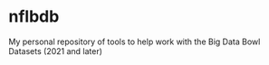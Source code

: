 # nflbdb
My personal repository of tools to help work with the Big Data Bowl Datasets (2021 and later)
